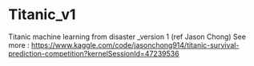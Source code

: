 # Titanic_v1
Titanic machine learning from disaster _version 1 (ref Jason Chong)
See more : https://www.kaggle.com/code/jasonchong914/titanic-survival-prediction-competition?kernelSessionId=47239536

